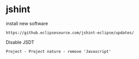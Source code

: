 # jshint

install new software

```
https://github.eclipsesource.com/jshint-eclipse/updates/
```

Disable JSDT

```
Project - Project nature - remove 'Javascript'
```
